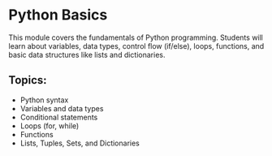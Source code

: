 # Python Basics

This module covers the fundamentals of Python programming. Students will learn about variables, data types, control flow (if/else), loops, functions, and basic data structures like lists and dictionaries.

## Topics:
- Python syntax
- Variables and data types
- Conditional statements
- Loops (for, while)
- Functions
- Lists, Tuples, Sets, and Dictionaries
